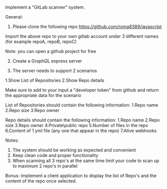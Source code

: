 Implement a "GitLab scanner" system.

General:
1. Please clone the following repo https://github.com/roma8389/javascript

Import the above repo to your own gitlab account under 3 different names (for example repoA, repoB, repoC) 

Note: you can open a github project for free

2. Create a GraphQL express server 

3. The server needs to support 2 scenarios 

1.Show List of Repositories 
2.Show Repo details 

Make sure to add to your input a "developer token" from github and return the appropriate data for the scenario

 

List of Repositories should contain the following information:
1.Repo name
2.Repo size
3.Repo owner

Repo details should contain the following information:
1.Repo name
2.Repo size
3.Repo owner
4.Private\public repo
5.Number of files in the repo
6.Content of 1 yml file (any one that appear in the repo)
7.Ative webhooks

Notes:
1. The system should be working as expected and convenient
2. Keep clean code and proper functionality
3. When scanning all 3 repo's at the same time limit your code to scan up to maximum 2 repo's in parallel 


Bonus:
Implement a client application to display the list of Repo's and the content of the repo once selected.